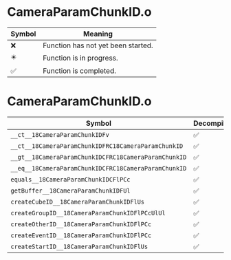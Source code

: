 # CameraParamChunkID.o
| Symbol | Meaning 
| ------------- | ------------- 
| :x: | Function has not yet been started. 
| :eight_pointed_black_star: | Function is in progress. 
| :white_check_mark: | Function is completed. 


# CameraParamChunkID.o
| Symbol | Decompiled? |
| ------------- | ------------- |
| `__ct__18CameraParamChunkIDFv` | :white_check_mark: |
| `__ct__18CameraParamChunkIDFRC18CameraParamChunkID` | :white_check_mark: |
| `__gt__18CameraParamChunkIDCFRC18CameraParamChunkID` | :white_check_mark: |
| `__eq__18CameraParamChunkIDCFRC18CameraParamChunkID` | :white_check_mark: |
| `equals__18CameraParamChunkIDCFlPCc` | :white_check_mark: |
| `getBuffer__18CameraParamChunkIDFUl` | :white_check_mark: |
| `createCubeID__18CameraParamChunkIDFlUs` | :white_check_mark: |
| `createGroupID__18CameraParamChunkIDFlPCcUlUl` | :white_check_mark: |
| `createOtherID__18CameraParamChunkIDFlPCc` | :white_check_mark: |
| `createEventID__18CameraParamChunkIDFlPCc` | :white_check_mark: |
| `createStartID__18CameraParamChunkIDFlUs` | :white_check_mark: |
